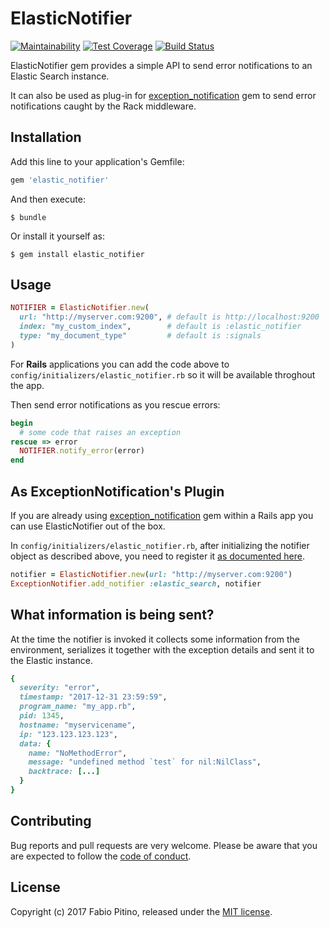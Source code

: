 # ElasticNotifier

[![Maintainability](https://api.codeclimate.com/v1/badges/92763b5c5c012431d829/maintainability)](https://codeclimate.com/github/hspazio/elastic_notifier/maintainability)
[![Test Coverage](https://api.codeclimate.com/v1/badges/92763b5c5c012431d829/test_coverage)](https://codeclimate.com/github/hspazio/elastic_notifier/test_coverage)
[![Build Status](https://travis-ci.org/hspazio/elastic_notifier.svg?branch=master)](https://travis-ci.org/hspazio/elastic_notifier)

ElasticNotifier gem provides a simple API to send error notifications to an Elastic Search instance. 

It can also be used as plug-in for [exception_notification][exception_notification] gem to send error notifications caught by the Rack middleware. 

## Installation

Add this line to your application's Gemfile:

```ruby
gem 'elastic_notifier'
```

And then execute:

    $ bundle

Or install it yourself as:

    $ gem install elastic_notifier

## Usage

```ruby
NOTIFIER = ElasticNotifier.new(
  url: "http://myserver.com:9200", # default is http://localhost:9200
  index: "my_custom_index",        # default is :elastic_notifier
  type: "my_document_type"         # default is :signals
)
```

For __Rails__ applications you can add the code above to `config/initializers/elastic_notifier.rb` so it will be available throghout the app.

Then send error notifications as you rescue errors:

```ruby
begin
  # some code that raises an exception
rescue => error
  NOTIFIER.notify_error(error)
end
```

## As ExceptionNotification's Plugin

If you are already using [exception_notification][exception_notification] gem within a Rails app you can use ElasticNotifier out of the box.

In `config/initializers/elastic_notifier.rb`, after initializing the notifier object as described above, you need to register it [as documented here](https://github.com/smartinez87/exception_notification#custom-notifier).

```ruby
notifier = ElasticNotifier.new(url: "http://myserver.com:9200")
ExceptionNotifier.add_notifier :elastic_search, notifier
```

## What information is being sent?

At the time the notifier is invoked it collects some information from the environment, serializes it together with the exception details and sent it to the Elastic instance.

```ruby
{
  severity: "error",
  timestamp: "2017-12-31 23:59:59",
  program_name: "my_app.rb",
  pid: 1345,
  hostname: "myservicename",
  ip: "123.123.123.123",
  data: {
    name: "NoMethodError",
    message: "undefined method `test` for nil:NilClass",
    backtrace: [...]
  }
}

```

## Contributing

Bug reports and pull requests are very welcome. Please be aware that you are expected to follow the [code of conduct](https://github.com/hspazio/elastic_notifier/blob/master/CODE_OF_CONDUCT.md).

## License

Copyright (c) 2017 Fabio Pitino, released under the [MIT license](http://www.opensource.org/licenses/MIT).

[exception_notification]: https://github.com/smartinez87/exception_notification
